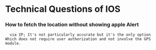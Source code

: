# Technical Questions of IOS

### How to fetch the location  without showing apple Alert
      via IP; It's not particularly accurate but it's the only option Which does not require user authorization and not involve the GPS module.
